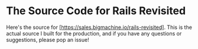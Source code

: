 # The Source Code for Rails Revisited

Here's the source for [https://sales.bigmachine.io/rails-revisited]. This is the actual source I built for the production, and if you have any questions or suggestions, please pop an issue!